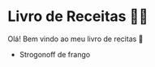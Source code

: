 # Livro de Receitas :man_cook:

Olá! Bem vindo ao meu livro de recitas :wave:

- Strogonoff de frango